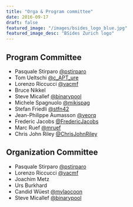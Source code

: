 ```yaml
---
title: "Orga & Program committee"
date: 2016-09-17
draft: false
featured_image: "/images/bsides_logo_blue.jpg"
featured_image_desc: "BSides Zurich logo"
---
```


## Program Committee

- Pasquale Stirparo [@pstirparo](https://twitter.com/pstirparo)
- Tom Ueltschi [@c_APT_ure](https://twitter.com/c_APT_ure)
- Lorenzo Riccucci [@vacmf](https://twitter.com/vacmf)
- Bruce Nikkel
- Steve Micallef [@binarypool](https://twitter.com/binarypool)
- Michele Spagnuolo [@mikispag](https://twitter.com/mikispag)
- Stefan Friedli [@stfn42](https://twitter.com/stfn42)
- Jean-Philippe Aumasson [@veorq](https://twitter.com/veorq)
- Frederic Jacobs [@FredericJacobs](https://twitter.com/FredericJacobs)
- Marc Ruef [@mruef](https://twitter.com/mruef)
- Chris John Riley [@ChrisJohnRiley](https://twitter.com/ChrisJohnRiley)

## Organization Committee

- Pasquale Stirparo [@pstirparo](https://twitter.com/pstirparo)
- Lorenzo Riccucci [@vacmf](https://twitter.com/vacmf)
- Joachim Metz
- Urs Burkhard
- Candid Wüest [@mylaocoon](https://twitter.com/mylaocoon)
- Steve Micallef [@binarypool](https://twitter.com/binarypool)
